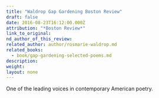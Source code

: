 ```yaml
---
title: "Waldrop Gap Gardening Boston Review"
draft: false
date: 2016-08-23T16:12:00.000Z
attribution: "*Boston Review*"
link_to_original:
nd_author_of_this_review:
related_author: author/rosmarie-waldrop.md
related_books:
  - book/gap-gardening-selected-poems.md
description:
weight:
layout: none
---
```

One of the leading voices in contemporary American poetry.

